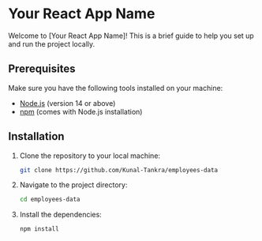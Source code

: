 # Your React App Name

Welcome to [Your React App Name]! This is a brief guide to help you set up and run the project locally.

## Prerequisites

Make sure you have the following tools installed on your machine:

- [Node.js](https://nodejs.org/) (version 14 or above)
- [npm](https://www.npmjs.com/) (comes with Node.js installation)

## Installation

1. Clone the repository to your local machine:

    ```bash
    git clone https://github.com/Kunal-Tankra/employees-data
    ```

2. Navigate to the project directory:

    ```bash
    cd employees-data
    ```

3. Install the dependencies:

    ```bash
    npm install
    ```
